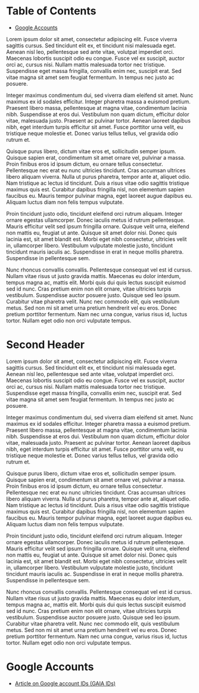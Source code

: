 # Table of Contents

* [Google Accounts](#google-accounts)

Lorem ipsum dolor sit amet, consectetur adipiscing elit. Fusce viverra sagittis cursus. Sed tincidunt elit ex, et tincidunt nisi malesuada eget. Aenean nisl leo, pellentesque sed ante vitae, volutpat imperdiet orci. Maecenas lobortis suscipit odio eu congue. Fusce vel ex suscipit, auctor orci ac, cursus nisi. Nullam mattis malesuada tortor nec tristique. Suspendisse eget massa fringilla, convallis enim nec, suscipit erat. Sed vitae magna sit amet sem feugiat fermentum. In tempus nec justo ac posuere.

Integer maximus condimentum dui, sed viverra diam eleifend sit amet. Nunc maximus ex id sodales efficitur. Integer pharetra massa a euismod pretium. Praesent libero massa, pellentesque at magna vitae, condimentum lacinia nibh. Suspendisse at eros dui. Vestibulum non quam dictum, efficitur dolor vitae, malesuada justo. Praesent ac pulvinar tortor. Aenean laoreet dapibus nibh, eget interdum turpis efficitur sit amet. Fusce porttitor urna velit, eu tristique neque molestie et. Donec varius tellus tellus, vel gravida odio rutrum et.

Quisque purus libero, dictum vitae eros et, sollicitudin semper ipsum. Quisque sapien erat, condimentum sit amet ornare vel, pulvinar a massa. Proin finibus eros id ipsum dictum, eu ornare tellus consectetur. Pellentesque nec erat eu nunc ultricies tincidunt. Cras accumsan ultrices libero aliquam viverra. Nulla ut purus pharetra, tempor ante at, aliquet odio. Nam tristique ac lectus id tincidunt. Duis a risus vitae odio sagittis tristique maximus quis est. Curabitur dapibus fringilla nisl, non elementum sapien faucibus eu. Mauris tempor pulvinar magna, eget laoreet augue dapibus eu. Aliquam luctus diam non felis tempus vulputate.

Proin tincidunt justo odio, tincidunt eleifend orci rutrum aliquam. Integer ornare egestas ullamcorper. Donec iaculis metus id rutrum pellentesque. Mauris efficitur velit sed ipsum fringilla ornare. Quisque velit urna, eleifend non mattis eu, feugiat ut ante. Quisque sit amet dolor nisi. Donec quis lacinia est, sit amet blandit est. Morbi eget nibh consectetur, ultricies velit in, ullamcorper libero. Vestibulum vulputate molestie justo, tincidunt tincidunt mauris iaculis ac. Suspendisse in erat in neque mollis pharetra. Suspendisse in pellentesque sem.

Nunc rhoncus convallis convallis. Pellentesque consequat vel est id cursus. Nullam vitae risus ut justo gravida mattis. Maecenas eu dolor interdum, tempus magna ac, mattis elit. Morbi quis dui quis lectus suscipit euismod sed id nunc. Cras pretium enim non elit ornare, vitae ultricies turpis vestibulum. Suspendisse auctor posuere justo. Quisque sed leo ipsum. Curabitur vitae pharetra velit. Nunc nec commodo elit, quis vestibulum metus. Sed non mi sit amet urna pretium hendrerit vel eu eros. Donec pretium porttitor fermentum. Nam nec urna congue, varius risus id, luctus tortor. Nullam eget odio non orci vulputate tempus.

# Second Header


Lorem ipsum dolor sit amet, consectetur adipiscing elit. Fusce viverra sagittis cursus. Sed tincidunt elit ex, et tincidunt nisi malesuada eget. Aenean nisl leo, pellentesque sed ante vitae, volutpat imperdiet orci. Maecenas lobortis suscipit odio eu congue. Fusce vel ex suscipit, auctor orci ac, cursus nisi. Nullam mattis malesuada tortor nec tristique. Suspendisse eget massa fringilla, convallis enim nec, suscipit erat. Sed vitae magna sit amet sem feugiat fermentum. In tempus nec justo ac posuere.

Integer maximus condimentum dui, sed viverra diam eleifend sit amet. Nunc maximus ex id sodales efficitur. Integer pharetra massa a euismod pretium. Praesent libero massa, pellentesque at magna vitae, condimentum lacinia nibh. Suspendisse at eros dui. Vestibulum non quam dictum, efficitur dolor vitae, malesuada justo. Praesent ac pulvinar tortor. Aenean laoreet dapibus nibh, eget interdum turpis efficitur sit amet. Fusce porttitor urna velit, eu tristique neque molestie et. Donec varius tellus tellus, vel gravida odio rutrum et.

Quisque purus libero, dictum vitae eros et, sollicitudin semper ipsum. Quisque sapien erat, condimentum sit amet ornare vel, pulvinar a massa. Proin finibus eros id ipsum dictum, eu ornare tellus consectetur. Pellentesque nec erat eu nunc ultricies tincidunt. Cras accumsan ultrices libero aliquam viverra. Nulla ut purus pharetra, tempor ante at, aliquet odio. Nam tristique ac lectus id tincidunt. Duis a risus vitae odio sagittis tristique maximus quis est. Curabitur dapibus fringilla nisl, non elementum sapien faucibus eu. Mauris tempor pulvinar magna, eget laoreet augue dapibus eu. Aliquam luctus diam non felis tempus vulputate.

Proin tincidunt justo odio, tincidunt eleifend orci rutrum aliquam. Integer ornare egestas ullamcorper. Donec iaculis metus id rutrum pellentesque. Mauris efficitur velit sed ipsum fringilla ornare. Quisque velit urna, eleifend non mattis eu, feugiat ut ante. Quisque sit amet dolor nisi. Donec quis lacinia est, sit amet blandit est. Morbi eget nibh consectetur, ultricies velit in, ullamcorper libero. Vestibulum vulputate molestie justo, tincidunt tincidunt mauris iaculis ac. Suspendisse in erat in neque mollis pharetra. Suspendisse in pellentesque sem.

Nunc rhoncus convallis convallis. Pellentesque consequat vel est id cursus. Nullam vitae risus ut justo gravida mattis. Maecenas eu dolor interdum, tempus magna ac, mattis elit. Morbi quis dui quis lectus suscipit euismod sed id nunc. Cras pretium enim non elit ornare, vitae ultricies turpis vestibulum. Suspendisse auctor posuere justo. Quisque sed leo ipsum. Curabitur vitae pharetra velit. Nunc nec commodo elit, quis vestibulum metus. Sed non mi sit amet urna pretium hendrerit vel eu eros. Donec pretium porttitor fermentum. Nam nec urna congue, varius risus id, luctus tortor. Nullam eget odio non orci vulputate tempus.

# Google Accounts
* [Article on Google account IDs (GAIA IDs)](https://sector035.nl/articles/keeping-a-grip-on-google-ids)
